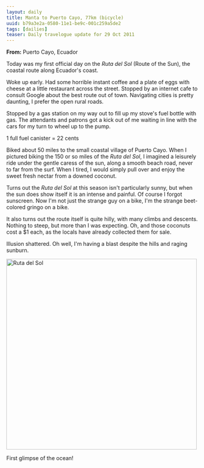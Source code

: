 ```yaml
---
layout: daily
title: Manta to Puerto Cayo, 77km (bicycle)
uuid: b79a3e2a-0580-11e1-be9c-001c259a5de2
tags: [dailies]
teaser: Daily travelogue update for 29 Oct 2011
---
```


**From:** Puerto Cayo, Ecuador

Today was my first official day on the *Ruta del Sol* (Route of the Sun), the
coastal route along Ecuador's coast.

Woke up early. Had some horrible instant coffee and a plate of eggs with cheese
at a little restaurant across the street. Stopped by an internet cafe to
consult Google about the best route out of town. Navigating cities is pretty
daunting, I prefer the open rural roads.

Stopped by a gas station on my way out to fill up my stove's fuel bottle with
gas. The attendants and patrons got a kick out of me waiting in line with the
cars for my turn to wheel up to the pump.

1 full fuel canister = 22 cents

Biked about 50 miles to the small coastal village of Puerto Cayo. When I pictured biking the 150 or so miles of the *Ruta del Sol*, I imagined
a leisurely ride under the gentle caress of the sun, along a smooth beach road, never to far from the surf. When I tired, I would simply pull over and enjoy the sweet fresh nectar from a downed coconut.

Turns out the *Ruta del Sol* at this season isn't particularly sunny, but when
the sun does show itself it is an intense and painful. Of course I forgot
sunscreen. Now I'm not just the strange guy on a bike, I'm the strange beet-colored gringo on a bike.

It also turns out the route itself is quite hilly, with many climbs and
descents. Nothing to steep, but more than I was expecting. Oh, and those
coconuts cost a $1 each, as the locals have already collected them for sale.

Illusion shattered. Oh well, I'm having a blast despite the hills and raging sunburn.

<div class="caption">
<a href="http://www.flickr.com/photos/ramblurr/sets/72157628038573828/detail"
title="Ruta del Sol Photos"><img
src="http://farm7.static.flickr.com/6043/6307133472_890bbc9962.jpg" width="500"
alt="Ruta del Sol"></a>
<p>First glimpse of the ocean!</p>
</div>


